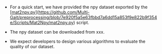 
* For a quick start, we have provided the npy dataset exported by the [[mat2npy.py](Scripts/Mat2Npy/mat2npy.py)](https://github.com/Multi-Gait/preprocessing/blob/7e920f5a5e63fbbd7a6dd15a853f9e822b9f354e/Scripts/Mat2Npy/mat2npy.py) script.

* The npy dataset can be downloaded from xxx.

* We expect developers to design various algorithms to evaluate the quality of our dataset.
